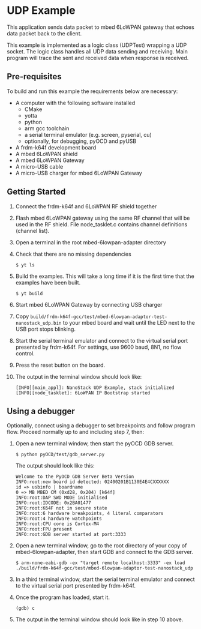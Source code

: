 # UDP Example
This application sends data packet to mbed 6LoWPAN gateway that echoes data packet back to the client.

This example is implemented as a logic class (UDPTest) wrapping a UDP socket. The logic class handles all UDP data sending and receiving. Main program will trace the sent and received data when response is received.

## Pre-requisites
To build and run this example the requirements below are necessary:
* A computer with the following software installed
  * CMake
  * yotta
  * python
  * arm gcc toolchain
  * a serial terminal emulator (e.g. screen, pyserial, cu)
  * optionally, for debugging, pyOCD and pyUSB
* A frdm-k64f development board
* A mbed 6LoWPAN shield
* A mbed 6LoWPAN Gateway
* A micro-USB cable
* A micro-USB charger for mbed 6LoWPAN Gateway

## Getting Started
1. Connect the frdm-k64f and 6LoWPAN RF shield together
2. Flash mbed 6LoWPAN gateway using the same RF channel that will be used in the RF shield. File
 node_tasklet.c contains channel definitions (channel list). 
3. Open a terminal in the root mbed-6lowpan-adapter directory
4. Check that there are no missing dependencies

    ```
    $ yt ls
    ```

5. Build the examples. This will take a long time if it is the first time that the examples have been built.

    ```
    $ yt build
    ```

6. Start mbed 6LoWPAN Gateway by connecting USB charger 

7. Copy `build/frdm-k64f-gcc/test/mbed-6lowpan-adaptor-test-nanostack_udp.bin` to your mbed board and wait until the LED next to the USB port stops blinking.

8. Start the serial terminal emulator and connect to the virtual serial port presented by frdm-k64f. For settings, use 9600 baud, 8N1, no flow control.

9. Press the reset button on the board.

10. The output in the terminal window should look like:

    ```
    [INFO][main_appl]: NanoStack UDP Example, stack initialized
    [INFO][node_tasklet]: 6LoWPAN IP Bootstrap started
    ```

## Using a debugger
Optionally, connect using a debugger to set breakpoints and follow program flow. Proceed normally up to and including step 7, then:

1. Open a new terminal window, then start the pyOCD GDB server.

    ```
    $ python pyOCD/test/gdb_server.py
    ```

    The output should look like this:

    ```
    Welcome to the PyOCD GDB Server Beta Version
    INFO:root:new board id detected: 02400201B1130E4E4CXXXXXX
    id => usbinfo | boardname
    0 => MB MBED CM (0xd28, 0x204) [k64f]
    INFO:root:DAP SWD MODE initialised
    INFO:root:IDCODE: 0x2BA01477
    INFO:root:K64F not in secure state
    INFO:root:6 hardware breakpoints, 4 literal comparators
    INFO:root:4 hardware watchpoints
    INFO:root:CPU core is Cortex-M4
    INFO:root:FPU present
    INFO:root:GDB server started at port:3333
    ```

2. Open a new terminal window, go to the root directory of your copy of mbed-6lowpan-adapter, then start GDB and connect to the GDB server.

    ```
    $ arm-none-eabi-gdb -ex "target remote localhost:3333" -ex load ./build/frdm-k64f-gcc/test/mbed-6lowpan-adaptor-test-nanostack_udp
    ```

3. In a third terminal window, start the serial terminal emulator and connect to the virtual serial port presented by frdm-k64f.

4. Once the program has loaded, start it.

    ```
    (gdb) c
    ```

5. The output in the terminal window should look like in step 10 above.

